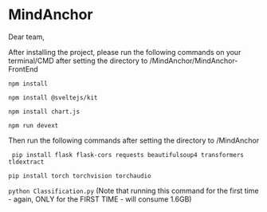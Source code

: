 # MindAnchor

Dear team,

After installing the project, please run the following commands on your terminal/CMD after setting the directory to /MindAnchor/MindAnchor-FrontEnd

```npm install```

```npm install @sveltejs/kit```

```npm install chart.js```

```npm run devext```

Then run the following commands after setting the directory to /MindAnchor

``` pip install flask flask-cors requests beautifulsoup4 transformers tldextract```

```pip install torch torchvision torchaudio```

```python Classification.py``` (Note that running this command for the first time - again, ONLY for the FIRST TIME - will consume 1.6GB)
